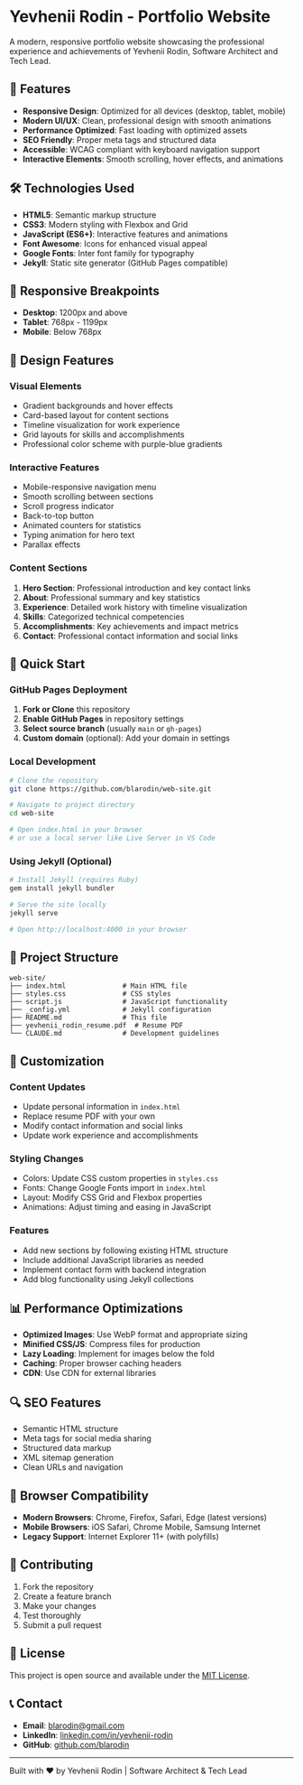 # Yevhenii Rodin - Portfolio Website

A modern, responsive portfolio website showcasing the professional experience and achievements of Yevhenii Rodin, Software Architect and Tech Lead.

## 🚀 Features

- **Responsive Design**: Optimized for all devices (desktop, tablet, mobile)
- **Modern UI/UX**: Clean, professional design with smooth animations
- **Performance Optimized**: Fast loading with optimized assets
- **SEO Friendly**: Proper meta tags and structured data
- **Accessible**: WCAG compliant with keyboard navigation support
- **Interactive Elements**: Smooth scrolling, hover effects, and animations

## 🛠 Technologies Used

- **HTML5**: Semantic markup structure
- **CSS3**: Modern styling with Flexbox and Grid
- **JavaScript (ES6+)**: Interactive features and animations
- **Font Awesome**: Icons for enhanced visual appeal
- **Google Fonts**: Inter font family for typography
- **Jekyll**: Static site generator (GitHub Pages compatible)

## 📱 Responsive Breakpoints

- **Desktop**: 1200px and above
- **Tablet**: 768px - 1199px
- **Mobile**: Below 768px

## 🎨 Design Features

### Visual Elements
- Gradient backgrounds and hover effects
- Card-based layout for content sections
- Timeline visualization for work experience
- Grid layouts for skills and accomplishments
- Professional color scheme with purple-blue gradients

### Interactive Features
- Mobile-responsive navigation menu
- Smooth scrolling between sections
- Scroll progress indicator
- Back-to-top button
- Animated counters for statistics
- Typing animation for hero text
- Parallax effects

### Content Sections
1. **Hero Section**: Professional introduction and key contact links
2. **About**: Professional summary and key statistics
3. **Experience**: Detailed work history with timeline visualization
4. **Skills**: Categorized technical competencies
5. **Accomplishments**: Key achievements and impact metrics
6. **Contact**: Professional contact information and social links

## 🚀 Quick Start

### GitHub Pages Deployment

1. **Fork or Clone** this repository
2. **Enable GitHub Pages** in repository settings
3. **Select source branch** (usually `main` or `gh-pages`)
4. **Custom domain** (optional): Add your domain in settings

### Local Development

```bash
# Clone the repository
git clone https://github.com/blarodin/web-site.git

# Navigate to project directory
cd web-site

# Open index.html in your browser
# or use a local server like Live Server in VS Code
```

### Using Jekyll (Optional)

```bash
# Install Jekyll (requires Ruby)
gem install jekyll bundler

# Serve the site locally
jekyll serve

# Open http://localhost:4000 in your browser
```

## 📁 Project Structure

```
web-site/
├── index.html              # Main HTML file
├── styles.css              # CSS styles
├── script.js               # JavaScript functionality
├── _config.yml             # Jekyll configuration
├── README.md               # This file
├── yevhenii_rodin_resume.pdf  # Resume PDF
└── CLAUDE.md               # Development guidelines
```

## 🔧 Customization

### Content Updates
- Update personal information in `index.html`
- Replace resume PDF with your own
- Modify contact information and social links
- Update work experience and accomplishments

### Styling Changes
- Colors: Update CSS custom properties in `styles.css`
- Fonts: Change Google Fonts import in `index.html`
- Layout: Modify CSS Grid and Flexbox properties
- Animations: Adjust timing and easing in JavaScript

### Features
- Add new sections by following existing HTML structure
- Include additional JavaScript libraries as needed
- Implement contact form with backend integration
- Add blog functionality using Jekyll collections

## 📊 Performance Optimizations

- **Optimized Images**: Use WebP format and appropriate sizing
- **Minified CSS/JS**: Compress files for production
- **Lazy Loading**: Implement for images below the fold
- **Caching**: Proper browser caching headers
- **CDN**: Use CDN for external libraries

## 🔍 SEO Features

- Semantic HTML structure
- Meta tags for social media sharing
- Structured data markup
- XML sitemap generation
- Clean URLs and navigation

## 📱 Browser Compatibility

- **Modern Browsers**: Chrome, Firefox, Safari, Edge (latest versions)
- **Mobile Browsers**: iOS Safari, Chrome Mobile, Samsung Internet
- **Legacy Support**: Internet Explorer 11+ (with polyfills)

## 🤝 Contributing

1. Fork the repository
2. Create a feature branch
3. Make your changes
4. Test thoroughly
5. Submit a pull request

## 📄 License

This project is open source and available under the [MIT License](LICENSE).

## 📞 Contact

- **Email**: blarodin@gmail.com
- **LinkedIn**: [linkedin.com/in/yevhenii-rodin](https://linkedin.com/in/yevhenii-rodin)
- **GitHub**: [github.com/blarodin](https://github.com/blarodin)

---

Built with ❤️ by Yevhenii Rodin | Software Architect & Tech Lead